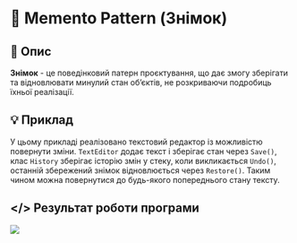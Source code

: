 ﻿# 🔗 Memento Pattern (Знімок)
## 💬 Опис
**Знімок** - це поведінковий патерн проєктування, що дає змогу зберігати та відновлювати минулий стан об’єктів, не розкриваючи подробиць їхньої реалізації.
## 💡 Приклад
У цьому прикладі реалізовано текстовий редактор із можливістю повернути зміни.
```TextEditor``` додає текст і зберігає стан через ```Save()```, клас ```History``` зберігає історію змін у стеку, коли викликається ```Undo()```, останній збережений знімок відновлюється через ```Restore()```. Таким чином можна повернутися до будь-якого попереднього стану тексту.
## </> Результат роботи програми
![](https://github.com/user-attachments/assets/4be07f78-9990-42c7-92aa-995c27d76a02)
